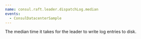 ```yaml
---
name: consul.raft.leader.dispatchLog.median
events:
  - ConsulDatacenterSample
---
```


The median time it takes for the leader to write log entries to disk.